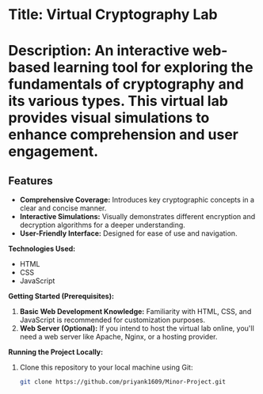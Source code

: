 # Title: Virtual Cryptography Lab

# Description: An interactive web-based learning tool for exploring the fundamentals of cryptography and its various types. This virtual lab provides visual simulations to enhance comprehension and user engagement.

## Features

* **Comprehensive Coverage:** Introduces key cryptographic concepts in a clear and concise manner.
* **Interactive Simulations:** Visually demonstrates different encryption and decryption algorithms for a deeper understanding.
* **User-Friendly Interface:** Designed for ease of use and navigation.

**Technologies Used:**

* HTML
* CSS
* JavaScript

**Getting Started (Prerequisites):**

1. **Basic Web Development Knowledge:** Familiarity with HTML, CSS, and JavaScript is recommended for customization purposes.
2. **Web Server (Optional):** If you intend to host the virtual lab online, you'll need a web server like Apache, Nginx, or a hosting provider.

**Running the Project Locally:**

1. Clone this repository to your local machine using Git:

   ```bash
   git clone https://github.com/priyank1609/Minor-Project.git

